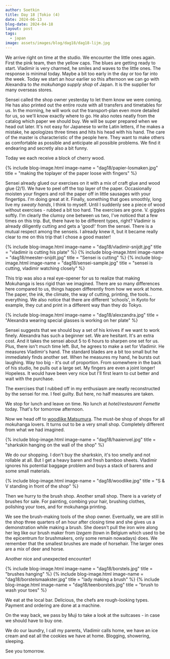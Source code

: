 ```yaml
---
author: Soetkin
title: Day 18 |Tokio (4)
date: 2024-06-13
blog-date: 2024-04-18
layout: post
tags:
  - japan
image: assets/images/blog/dag18/dag18-lijm.jpg
---
```


We arrive right on time at the studio. 
We encounter the little ones again. First the pink team, then the yellow caps. The blues are getting ready to start. 
Vladimir is very charmed, he smiles and waves to the little ones. The response is minimal today. Maybe a bit too early in the day or too far into the week.
Today we start an hour earlier so this afternoon we can go with Alexandra to *the mokuhanga supply shop* of Japan. It is the supplier for many overseas stores.

Sensei called the shop owner yesterday to let them know we were coming. He has also printed out the entire route with all transfers and timetables for us. In the morning, he will work out the transport-plan even more detailed for us, so we'll know exactly where to go. He also notes neatly from the catalog which paper we should buy. We will be super prepared when we head out later. It's not easy for Japanese to write Latin letters, if he makes a mistake, he apologizes three times and hits his head with his hand. The care of the master is characteristic of the people here. They want to make others as comfortable as possible and anticipate all possible problems. We find it endearing and secretly also a bit funny.

Today we each receive a block of cherry wood. 

{% include blog-image.html image-name = "dag18/papier-losmaken.jpg" title = "making the toplayer of the paper loose with fingers" %}

Sensei already glued our exercises on it with a mix of craft glue and wood glue (2/1). We have to peel off the top layer of the paper. Occasionally moisten your fingers and roll the paper off in little sausages with your fingertips. I'm doing great at it. Finally, something that goes smoothly, long live my *sweaty hands*, I think to myself. Until I suddenly see a piece of wood without exercises - rubbed a bit too hard. The exercises are gone. V. giggles softly. I'm clearly the clumsy one between us two, I've noticed that a few times on this trip. But, there have to be different types, right?
Vladimir is already diligently cutting and gets a 'good!' from the sensei. There is a mutual respect among the senseis. 
I already knew it, but it became really clear to me on this trip that I chose a good master!

{% include blog-image.html image-name = "dag18/vladimir-snijdt.jpg" title = "vladimir is cutting his plate" %}
{% include blog-image.html image-name = "dag18/meester-snijdt.jpg" title = "Sensei is cutting" %}
{% include blog-image.html image-name = "dag18/sensei-sample.jpg" title = "sensei is cutting, vladimir watching closely" %}

This trip was also a real eye-opener for us to realize that making Mokuhanga is less rigid than we imagined. 
There are so many differences here compared to us, things happen differently from how we work at home. The paper, the ink, the climate, the way of cutting, printing, the tools... everything. We also notice that there are different 'schools', in Kyoto for example, they cut and print in a different way than they do Tokyo.

{% include blog-image.html image-name = "dag18/alexzandra.jpg" title = "Alexandra wearing special glasses is working on her plate" %}

Sensei suggests that we should buy a set of his knives if we want to work finely. 
Alexandra has such a beginner set. We are hesitant. It's an extra cost. And it takes the sensei about 5 to 6 hours to sharpen one set for us. Plus, there isn't much time left. 
But, he agrees to make a set for Vladimir. He measures Vladimir's hand. The standard blades are a bit too small but he immediately finds another set. When he measures my hand, he bursts out laughing. Way too big - it's out of proportion. From somewhere in the back of his studio, he pulls out a large set. My fingers are even a joint longer! Hopeless. It would have been very nice but I'll first learn to cut better and wait with the purchase.

The exercises that I rubbed off in my enthusiasm are neatly reconstructed by the sensei for me. 
I feel guilty. But here, no half measures are taken.

We stop for lunch and leave on time. No lunch at *hotel/restaurant Femette* today. That's for tomorrow afternoon.

Now we head off to [woodlike Matsumura](https://woodlikematsumura.com/en). The must-be shop of shops for all mokuhanga lovers. It turns out to be a very small shop. Completely different from what we had imagined.

{% include blog-image.html image-name = "dag18/haaienvel.jpg" title = "sharkskin hanging on the wall of the shop" %}

We do our shopping. I don't buy the sharkskin, it's too smelly and not rollable at all. But I get a heavy baren and fresh bamboo sheets. Vladimir ignores his potential baggage problem and buys a stack of barens and some small materials.

{% include blog-image.html image-name = "dag18/woodlike.jpg" title = "S & V standing in front of the shop" %}

Then we hurry to the brush shop. Another small shop. There is a variety of brushes for sale. For painting, combing your hair, brushing clothes, polishing your toes, and for mokuhanga printing.

We see the brush-making tools of the shop owner. Eventually, we are still in the shop three quarters of an hour after closing time and she gives us a demonstration while making a brush. She doesn't pull the iron wire along her leg like our brush maker from *Izegem* (town in Belgium which used to be the epicentrum for brushmakers, only some remain nowadays) does. We remember that the smallest brushes are made of horsehair. The larger ones are a mix of deer and horse.

Another nice and unexpected encounter!

{% include blog-image.html image-name = "dag18/borstels.jpg" title = "brushes hanging" %}
{% include blog-image.html image-name = "dag18/borstelsmaakster.jpg" title = "lady making a brush" %}
{% include blog-image.html image-name = "dag18/teenborstels.jpg" title = "brush to wash your toes" %}

We eat at the local bar. Delicious, the chefs are rough-looking types. Payment and ordering are done at a machine.

On the way back, we pass by Muji to take a look at the suitcases - in case we should have to buy one.

We do our laundry, I call my parents, Vladimir calls home, we have an ice cream and eat all the cookies we have at home. 
Blogging, showering, sleeping.

See you tomorrow.

